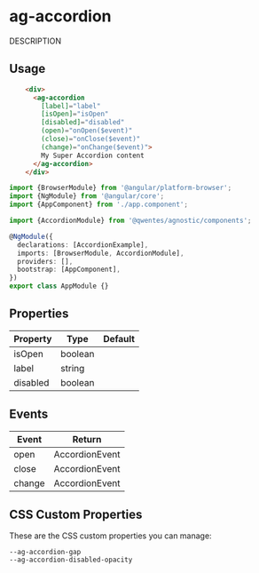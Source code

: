 # ag-accordion

DESCRIPTION

## Usage

```html
    <div>
      <ag-accordion
        [label]="label"
        [isOpen]="isOpen"
        [disabled]="disabled"
        (open)="onOpen($event)"
        (close)="onClose($event)"
        (change)="onChange($event)">
        My Super Accordion content
      </ag-accordion>
    </div>
```

```typescript
import {BrowserModule} from '@angular/platform-browser';
import {NgModule} from '@angular/core';
import {AppComponent} from './app.component';

import {AccordionModule} from '@qwentes/agnostic/components';

@NgModule({
  declarations: [AccordionExample],
  imports: [BrowserModule, AccordionModule],
  providers: [],
  bootstrap: [AppComponent],
})
export class AppModule {}
```

## Properties

| Property  | Type  | Default |
|-----------|-------|---------|
| isOpen | boolean |  |
| label | string |  |
| disabled | boolean |  |


## Events

| Event  | Return |
|--------|--------|
| open | AccordionEvent |
| close | AccordionEvent |
| change | AccordionEvent |


## CSS Custom Properties

These are the CSS custom properties you can manage:

```
--ag-accordion-gap
--ag-accordion-disabled-opacity
```
